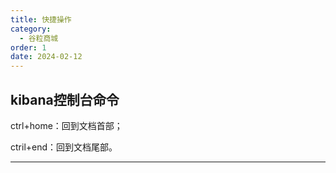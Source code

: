 ```yaml
---
title: 快捷操作
category:
  - 谷粒商城
order: 1
date: 2024-02-12
---
```


<!-- more -->

## kibana控制台命令

ctrl+home：回到文档首部；

ctril+end：回到文档尾部。

---


